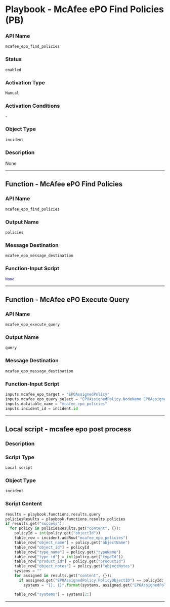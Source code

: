<!--
    DO NOT MANUALLY EDIT THIS FILE
    THIS FILE IS AUTOMATICALLY GENERATED WITH resilient-sdk codegen
    Generated with resilient-sdk v51.0.0.2.575
-->

# Playbook - McAfee ePO Find Policies (PB)

### API Name
`mcafee_epo_find_policies`

### Status
`enabled`

### Activation Type
`Manual`

### Activation Conditions
`-`

### Object Type
`incident`

### Description
None


---
## Function - McAfee ePO Find Policies

### API Name
`mcafee_epo_find_policies`

### Output Name
`policies`

### Message Destination
`mcafee_epo_message_destination`

### Function-Input Script
```python
None
```

---
## Function - McAfee ePO Execute Query

### API Name
`mcafee_epo_execute_query`

### Output Name
`query`

### Message Destination
`mcafee_epo_message_destination`

### Function-Input Script
```python
inputs.mcafee_epo_target = "EPOAssignedPolicy"
inputs.mcafee_epo_query_select = "EPOAssignedPolicy.NodeName EPOAssignedPolicy.PolicyObjectID"
inputs.datatable_name = "mcafee_epo_policies"
inputs.incident_id = incident.id
```

---

## Local script - mcafee epo post process

### Description


### Script Type
`Local script`

### Object Type
`incident`

### Script Content
```python
results = playbook.functions.results.query
policiesResults = playbook.functions.results.policies
if results.get("success"):
  for policy in policiesResults.get("content", {}):
    policyId = int(policy.get("objectId"))
    table_row = incident.addRow("mcafee_epo_policies")
    table_row["object_name"] = policy.get("objectName")
    table_row["object_id"] = policyId
    table_row["type_name"] = policy.get("typeName")
    table_row["type_id"] = int(policy.get("typeId"))
    table_row["product_id"] = policy.get("productId")
    table_row["object_notes"] = policy.get("objectNotes")
    systems = ""
    for assigned in results.get("content", {}):
      if assigned.get("EPOAssignedPolicy.PolicyObjectID") == policyId:
        systems = "{}, {}".format(systems, assigned.get("EPOAssignedPolicy.NodeName"))

    table_row["systems"] = systems[2:]
```

---

